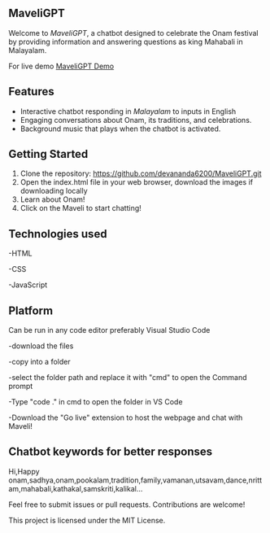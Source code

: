 ##  MaveliGPT

Welcome to *MaveliGPT*, a chatbot designed to celebrate the Onam festival by providing information and answering questions as king Mahabali in Malayalam.

For live demo [MaveliGPT Demo]( https://devananda6200.github.io/MaveliGPT/)
## Features

- Interactive chatbot responding in *Malayalam* to inputs in English
- Engaging conversations about Onam, its traditions, and celebrations.
- Background music that plays when the chatbot is activated.

## Getting Started

1. Clone the repository: https://github.com/devananda6200/MaveliGPT.git
2. Open the index.html file in your web browser, download the images if downloading locally
3. Learn about Onam!
4. Click on the Maveli to start chatting!

## Technologies used
-HTML

-CSS

-JavaScript

## Platform

Can be run in any code editor preferably Visual Studio Code

-download the files

-copy into a folder

-select the folder path and replace it with "cmd" to open the Command prompt

-Type "code ." in cmd to open the folder in VS Code

-Download the "Go live" extension to host the webpage and chat with Maveli!


## Chatbot keywords for better responses
Hi,Happy onam,sadhya,onam,pookalam,tradition,family,vamanan,utsavam,dance,nrittam,mahabali,kathakal,samskriti,kalikal...




Feel free to submit issues or pull requests. Contributions are welcome!

This project is licensed under the MIT License.
